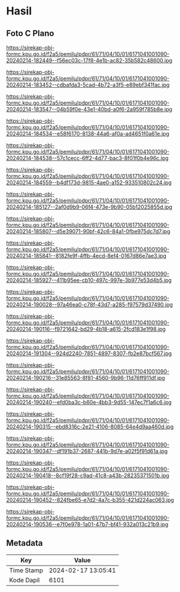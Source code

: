 # Hasil

## Foto C Plano

https://sirekap-obj-formc.kpu.go.id/f2a5/pemilu/pdpr/61/71/04/10/01/6171041001090-20240214-182449--f56ec03c-17f8-4e1b-ac82-35b582c48600.jpg

https://sirekap-obj-formc.kpu.go.id/f2a5/pemilu/pdpr/61/71/04/10/01/6171041001090-20240214-183452--cdbafda3-5cad-4b72-a3f5-e89ebf341fac.jpg

https://sirekap-obj-formc.kpu.go.id/f2a5/pemilu/pdpr/61/71/04/10/01/6171041001090-20240214-183547--04b59f0e-43e1-40bd-a0f6-2a959f785b8e.jpg

https://sirekap-obj-formc.kpu.go.id/f2a5/pemilu/pdpr/61/71/04/10/01/6171041001090-20240214-184534--e58f6170-8138-44a6-af0a-ad4651f0a61e.jpg

https://sirekap-obj-formc.kpu.go.id/f2a5/pemilu/pdpr/61/71/04/10/01/6171041001090-20240214-184538--57c1cecc-6ff2-4d77-bac3-8f01f0b4e96c.jpg

https://sirekap-obj-formc.kpu.go.id/f2a5/pemilu/pdpr/61/71/04/10/01/6171041001090-20240214-184559--b4df173d-9815-4ae0-a152-933510802c24.jpg

https://sirekap-obj-formc.kpu.go.id/f2a5/pemilu/pdpr/61/71/04/10/01/6171041001090-20240214-185127--2af0d9b9-06f4-473e-9b90-05b12025855d.jpg

https://sirekap-obj-formc.kpu.go.id/f2a5/pemilu/pdpr/61/71/04/10/01/6171041001090-20240214-185807--d5e39071-90bf-42c6-84a1-0fbe975dc7d7.jpg

https://sirekap-obj-formc.kpu.go.id/f2a5/pemilu/pdpr/61/71/04/10/01/6171041001090-20240214-185841--8182fe9f-4ffb-4ecd-8ef4-0167d86e7ae3.jpg

https://sirekap-obj-formc.kpu.go.id/f2a5/pemilu/pdpr/61/71/04/10/01/6171041001090-20240214-185927--411b95ee-cb10-497c-997e-3b977e53d4b5.jpg

https://sirekap-obj-formc.kpu.go.id/f2a5/pemilu/pdpr/61/71/04/10/01/6171041001090-20240214-190028--97a46ea0-c78f-43d7-a285-f97579d37490.jpg

https://sirekap-obj-formc.kpu.go.id/f2a5/pemilu/pdpr/61/71/04/10/01/6171041001090-20240214-190116--f9721642-bd29-4b18-a615-2fcd183e1f98.jpg

https://sirekap-obj-formc.kpu.go.id/f2a5/pemilu/pdpr/61/71/04/10/01/6171041001090-20240214-191304--924d2240-7851-4897-8307-fb2e87bcf567.jpg

https://sirekap-obj-formc.kpu.go.id/f2a5/pemilu/pdpr/61/71/04/10/01/6171041001090-20240214-190216--31e85563-8f81-4560-9b96-11d76ff911df.jpg

https://sirekap-obj-formc.kpu.go.id/f2a5/pemilu/pdpr/61/71/04/10/01/6171041001090-20240214-190240--efd0ba3c-b60e-4bb3-9d55-147ec7f1a6c6.jpg

https://sirekap-obj-formc.kpu.go.id/f2a5/pemilu/pdpr/61/71/04/10/01/6171041001090-20240214-190315--ebd8316c-2e21-4106-8085-64e4d9aa460d.jpg

https://sirekap-obj-formc.kpu.go.id/f2a5/pemilu/pdpr/61/71/04/10/01/6171041001090-20240214-190347--df191b37-2687-441b-9d7e-a02f5f91d61a.jpg

https://sirekap-obj-formc.kpu.go.id/f2a5/pemilu/pdpr/61/71/04/10/01/6171041001090-20240214-190418--8cf19f28-c9ad-41c8-a43b-28235371501b.jpg

https://sirekap-obj-formc.kpu.go.id/f2a5/pemilu/pdpr/61/71/04/10/01/6171041001090-20240214-190452--824fbe65-e7d2-4a7c-b355-421d224ac063.jpg

https://sirekap-obj-formc.kpu.go.id/f2a5/pemilu/pdpr/61/71/04/10/01/6171041001090-20240214-190536--e7f0e978-1a01-47b7-bf41-932a013c21b9.jpg


## Metadata

| Key        | Value               |
| ---------- | ------------------- |
| Time Stamp | 2024-02-17 13:05:41 |
| Kode Dapil | 6101                |



